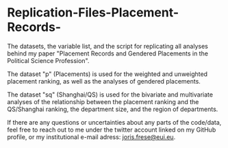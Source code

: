 # Replication-Files-Placement-Records-

The datasets, the variable list, and the script for replicating all analyses behind my paper "Placement Records and Gendered Placements in the Political Science Profession". 

The dataset "p" (Placements) is used for the weighted and unweighted placement ranking, as well as the analyses of gendered placements.

The dataset "sq" (Shanghai/QS) is used for the bivariate and multivariate analyses of the relationship between the placement ranking and the QS/Shanghai ranking, the department size, and the region of departments.

If there are any questions or uncertainties about any parts of the code/data, feel free to reach out to me under the twitter account linked on my GitHub profile, or my institutional e-mail adress: joris.frese@eui.eu.
